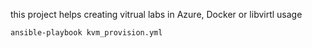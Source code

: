 this project helps creating vitrual labs in Azure, Docker or libvirtl
usage
```
ansible-playbook kvm_provision.yml
```